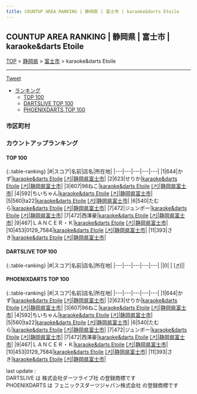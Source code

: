 ```yaml
---
title: COUNTUP AREA RANKING | 静岡県 | 富士市 | karaoke&darts Etoile
---
```

## COUNTUP AREA RANKING | 静岡県 | 富士市 | karaoke&darts Etoile

[TOP](/darts/rank/) > [静岡県](/darts/rank/静岡県/) > [富士市](/darts/rank/静岡県/富士市/) > karaoke&darts Etoile

___

<a href="https://twitter.com/share?ref_src=twsrc%5Etfw" data-text="COUNTUP AREA RANKING | 静岡県富士市karaoke&darts Etoile" class="twitter-share-button" data-hashtags="DARTSLIVE,PHOENIXDARTS,darts,ダーツ" data-show-count="false">Tweet</a>

* [ランキング](#カウントアップランキング)
    * [TOP 100](#top-100)
    * [DARTSLIVE TOP 100](#dartslive-top-100)
    * [PHOENIXDARTS TOP 100](#phoenixdarts-top-100)

### 市区町村

<ul>

</ul>

### カウントアップランキング

#### TOP 100



{:.table-ranking}
|#|スコア|名前|店名|所在地|
|---|---|---|---|---|
|1|644|<span class="rank-name-pd">かず</span>|<a href="/darts/rank/shops/80772.html">karaoke&darts Etoile</a> <a href="https://vs.phoenixdarts.com/jp/shop/shopDetailInfo/s_80772?s_seq=80772">[↗]</a>|<a href="/darts/rank/静岡県/富士市">静岡県富士市</a>|
|2|623|<span class="rank-name-pd">せりか</span>|<a href="/darts/rank/shops/80772.html">karaoke&darts Etoile</a> <a href="https://vs.phoenixdarts.com/jp/shop/shopDetailInfo/s_80772?s_seq=80772">[↗]</a>|<a href="/darts/rank/静岡県/富士市">静岡県富士市</a>|
|3|607|<span class="rank-name-pd">96ねこ</span>|<a href="/darts/rank/shops/80772.html">karaoke&darts Etoile</a> <a href="https://vs.phoenixdarts.com/jp/shop/shopDetailInfo/s_80772?s_seq=80772">[↗]</a>|<a href="/darts/rank/静岡県/富士市">静岡県富士市</a>|
|4|592|<span class="rank-name-pd">ちいちゃん</span>|<a href="/darts/rank/shops/80772.html">karaoke&darts Etoile</a> <a href="https://vs.phoenixdarts.com/jp/shop/shopDetailInfo/s_80772?s_seq=80772">[↗]</a>|<a href="/darts/rank/静岡県/富士市">静岡県富士市</a>|
|5|560|<span class="rank-name-pd">ta22</span>|<a href="/darts/rank/shops/80772.html">karaoke&darts Etoile</a> <a href="https://vs.phoenixdarts.com/jp/shop/shopDetailInfo/s_80772?s_seq=80772">[↗]</a>|<a href="/darts/rank/静岡県/富士市">静岡県富士市</a>|
|6|540|<span class="rank-name-pd">たむら</span>|<a href="/darts/rank/shops/80772.html">karaoke&darts Etoile</a> <a href="https://vs.phoenixdarts.com/jp/shop/shopDetailInfo/s_80772?s_seq=80772">[↗]</a>|<a href="/darts/rank/静岡県/富士市">静岡県富士市</a>|
|7|472|<span class="rank-name-pd">ジュンボー</span>|<a href="/darts/rank/shops/80772.html">karaoke&darts Etoile</a> <a href="https://vs.phoenixdarts.com/jp/shop/shopDetailInfo/s_80772?s_seq=80772">[↗]</a>|<a href="/darts/rank/静岡県/富士市">静岡県富士市</a>|
|7|472|<span class="rank-name-pd">西澤豪</span>|<a href="/darts/rank/shops/80772.html">karaoke&darts Etoile</a> <a href="https://vs.phoenixdarts.com/jp/shop/shopDetailInfo/s_80772?s_seq=80772">[↗]</a>|<a href="/darts/rank/静岡県/富士市">静岡県富士市</a>|
|9|467|<span class="rank-name-pd">ＬＡＮＣＥＲ・Ｋ</span>|<a href="/darts/rank/shops/80772.html">karaoke&darts Etoile</a> <a href="https://vs.phoenixdarts.com/jp/shop/shopDetailInfo/s_80772?s_seq=80772">[↗]</a>|<a href="/darts/rank/静岡県/富士市">静岡県富士市</a>|
|10|453|<span class="rank-name-pd">0129_7584</span>|<a href="/darts/rank/shops/80772.html">karaoke&darts Etoile</a> <a href="https://vs.phoenixdarts.com/jp/shop/shopDetailInfo/s_80772?s_seq=80772">[↗]</a>|<a href="/darts/rank/静岡県/富士市">静岡県富士市</a>|
|11|393|<span class="rank-name-pd">さき</span>|<a href="/darts/rank/shops/80772.html">karaoke&darts Etoile</a> <a href="https://vs.phoenixdarts.com/jp/shop/shopDetailInfo/s_80772?s_seq=80772">[↗]</a>|<a href="/darts/rank/静岡県/富士市">静岡県富士市</a>|


#### DARTSLIVE TOP 100



{:.table-ranking}
|#|スコア|名前|店名|所在地|
|---|---|---|---|---|
||0|<span class="rank-name-dl"> </span>|<a href="/darts/rank/shops/.html"></a> <a href="">[↗]</a>|<a href="/darts/rank//"></a>|


#### PHOENIXDARTS TOP 100



{:.table-ranking}
|#|スコア|名前|店名|所在地|
|---|---|---|---|---|
|1|644|<span class="rank-name-pd">かず</span>|<a href="/darts/rank/shops/80772.html">karaoke&darts Etoile</a> <a href="https://vs.phoenixdarts.com/jp/shop/shopDetailInfo/s_80772?s_seq=80772">[↗]</a>|<a href="/darts/rank/静岡県/富士市">静岡県富士市</a>|
|2|623|<span class="rank-name-pd">せりか</span>|<a href="/darts/rank/shops/80772.html">karaoke&darts Etoile</a> <a href="https://vs.phoenixdarts.com/jp/shop/shopDetailInfo/s_80772?s_seq=80772">[↗]</a>|<a href="/darts/rank/静岡県/富士市">静岡県富士市</a>|
|3|607|<span class="rank-name-pd">96ねこ</span>|<a href="/darts/rank/shops/80772.html">karaoke&darts Etoile</a> <a href="https://vs.phoenixdarts.com/jp/shop/shopDetailInfo/s_80772?s_seq=80772">[↗]</a>|<a href="/darts/rank/静岡県/富士市">静岡県富士市</a>|
|4|592|<span class="rank-name-pd">ちいちゃん</span>|<a href="/darts/rank/shops/80772.html">karaoke&darts Etoile</a> <a href="https://vs.phoenixdarts.com/jp/shop/shopDetailInfo/s_80772?s_seq=80772">[↗]</a>|<a href="/darts/rank/静岡県/富士市">静岡県富士市</a>|
|5|560|<span class="rank-name-pd">ta22</span>|<a href="/darts/rank/shops/80772.html">karaoke&darts Etoile</a> <a href="https://vs.phoenixdarts.com/jp/shop/shopDetailInfo/s_80772?s_seq=80772">[↗]</a>|<a href="/darts/rank/静岡県/富士市">静岡県富士市</a>|
|6|540|<span class="rank-name-pd">たむら</span>|<a href="/darts/rank/shops/80772.html">karaoke&darts Etoile</a> <a href="https://vs.phoenixdarts.com/jp/shop/shopDetailInfo/s_80772?s_seq=80772">[↗]</a>|<a href="/darts/rank/静岡県/富士市">静岡県富士市</a>|
|7|472|<span class="rank-name-pd">ジュンボー</span>|<a href="/darts/rank/shops/80772.html">karaoke&darts Etoile</a> <a href="https://vs.phoenixdarts.com/jp/shop/shopDetailInfo/s_80772?s_seq=80772">[↗]</a>|<a href="/darts/rank/静岡県/富士市">静岡県富士市</a>|
|7|472|<span class="rank-name-pd">西澤豪</span>|<a href="/darts/rank/shops/80772.html">karaoke&darts Etoile</a> <a href="https://vs.phoenixdarts.com/jp/shop/shopDetailInfo/s_80772?s_seq=80772">[↗]</a>|<a href="/darts/rank/静岡県/富士市">静岡県富士市</a>|
|9|467|<span class="rank-name-pd">ＬＡＮＣＥＲ・Ｋ</span>|<a href="/darts/rank/shops/80772.html">karaoke&darts Etoile</a> <a href="https://vs.phoenixdarts.com/jp/shop/shopDetailInfo/s_80772?s_seq=80772">[↗]</a>|<a href="/darts/rank/静岡県/富士市">静岡県富士市</a>|
|10|453|<span class="rank-name-pd">0129_7584</span>|<a href="/darts/rank/shops/80772.html">karaoke&darts Etoile</a> <a href="https://vs.phoenixdarts.com/jp/shop/shopDetailInfo/s_80772?s_seq=80772">[↗]</a>|<a href="/darts/rank/静岡県/富士市">静岡県富士市</a>|
|11|393|<span class="rank-name-pd">さき</span>|<a href="/darts/rank/shops/80772.html">karaoke&darts Etoile</a> <a href="https://vs.phoenixdarts.com/jp/shop/shopDetailInfo/s_80772?s_seq=80772">[↗]</a>|<a href="/darts/rank/静岡県/富士市">静岡県富士市</a>|


<div class="footer border-top border-gray-light mt-5 pt-3 text-right text-gray">
    last update : <span style="font-weight: italic" id="foot_last_modified"></span><br />
    DARTSLIVE は 株式会社ダーツライブ社 の登録商標です<br />
    PHOENIXDARTS は フェニックスダーツジャパン株式会社 の登録商標です<br />
</div>

<script src="https://cdnjs.cloudflare.com/ajax/libs/jquery.tablesorter/2.31.3/js/jquery.tablesorter.min.js" integrity="sha512-qzgd5cYSZcosqpzpn7zF2ZId8f/8CHmFKZ8j7mU4OUXTNRd5g+ZHBPsgKEwoqxCtdQvExE5LprwwPAgoicguNg==" crossorigin="anonymous" referrerpolicy="no-referrer"></script>
<link rel="stylesheet" href="https://cdnjs.cloudflare.com/ajax/libs/jquery.tablesorter/2.31.3/css/theme.default.min.css" integrity="sha512-wghhOJkjQX0Lh3NSWvNKeZ0ZpNn+SPVXX1Qyc9OCaogADktxrBiBdKGDoqVUOyhStvMBmJQ8ZdMHiR3wuEq8+w==" crossorigin="anonymous" referrerpolicy="no-referrer" />
<script>
$(function() {
    $(".table-ranking").tablesorter({sortList:[[0, 0]]});
    $("#foot_last_modified").text(formatDate(new Date(document.lastModified), 'yyyy-MM-dd HH:mm:ss'));
});
</script>

<script async src="https://platform.twitter.com/widgets.js" charset="utf-8"></script>